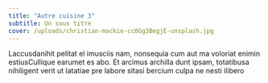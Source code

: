 ```yaml
---
title: "Autre cuisine 3"
subtitle: Un sous titre
cover: /uploads/christian-mackie-cc0Gg3BegjE-unsplash.jpg
---
```


Laccusdanihit pelitat el imusciis nam, nonsequia cum aut ma voloriat enimin estiusCullique earumet es abo. Et arcimus archilla dunt ipsam, totatibusa nihiligent verit ut latatiae pre labore sitasi bercium culpa ne nesti ilibero

